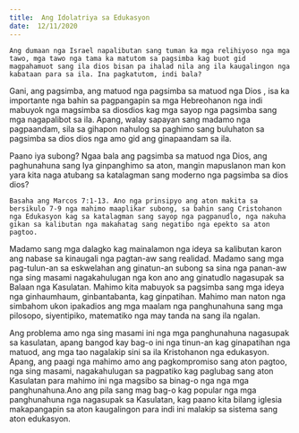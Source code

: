 ```yaml
---
title:  Ang Idolatriya sa Edukasyon
date:  12/11/2020
---
```


`Ang dumaan nga Israel napalibutan sang tuman ka mga relihiyoso nga mga tawo, mga tawo nga tama ka matutom sa pagsimba kag buot gid magpahamuot sang ila dios bisan pa ihalad nila ang ila kaugalingon nga kabataan para sa ila. Ina pagkatutom, indi bala?`

Gani, ang pagsimba, ang matuod nga pagsimba sa matuod nga Dios , isa ka importante  nga bahin sa pagpangapin sa mga Hebreohanon nga indi mabuyok  nga magsimba sa diosdios kag mga sayop nga pagsimba sang mga  nagapalibot sa ila. Apang, walay sapayan sang madamo nga pagpaandam, sila sa gihapon nahulog sa paghimo sang buluhaton sa pagsimba sa dios dios nga amo gid ang ginapaandam sa ila.

Paano iya  subong? Ngaa bala ang pagsimba sa matuod nga Dios, ang paghunahuna sang Iya ginpanghimo sa aton, mangin mapuslanon man kon yara kita naga atubang sa katalagman sang moderno nga pagsimba sa dios dios?

`Basaha ang Marcos 7:1-13. Ano nga prinsipyo ang aton makita sa bersikulo 7-9 nga mahimo maaplikar subong, sa bahin sang Cristohanon nga Edukasyon kag sa katalagman sang sayop nga pagpanudlo, nga nakuha gikan sa kalibutan nga makahatag sang negatibo nga epekto sa aton  pagtoo.`

Madamo sang mga dalagko kag mainalamon nga ideya sa kalibutan karon ang nabase sa kinaugali nga pagtan-aw sang realidad.  Madamo sang mga pag-tulun-an sa eskwelahan  ang ginatun-an subong sa sina nga panan-aw nga sing masami nagakahulugan nga kon ano ang ginatudlo nagasupak sa Balaan nga Kasulatan.  Mahimo kita mabuyok sa pagsimba sang mga ideya nga ginhaumhaum, ginbantabanta, kag ginpatihan. Mahimo man naton nga simbahom ukon ipakadios ang mga maalam nga panghunahuna sang mga pilosopo, siyentipiko, matematiko nga  may tanda na sang ila ngalan.

Ang problema amo nga sing masami ini nga mga panghunahuna nagasupak sa kasulatan, apang bangod kay bag-o ini nga tinun-an  kag ginapatihan nga matuod, ang mga tao nagalakip sini sa ila Kristohanon nga edukasyon. Apang, ang paagi nga mahimo amo ang pagkompromiso sang aton pagtoo, nga sing masami, nagakahulugan sa pagpatiko kag paglubag sang aton Kasulatan para mahimo ini nga magsibo sa binag-o nga nga mga panghunahuna.Ano ang pila sang mag bag-o kag popular nga mga panghunahuna nga nagasupak sa Kasulatan, kag paano kita bilang iglesia makapangapin sa aton kaugalingon  para indi ini malakip sa sistema sang aton edukasyon.